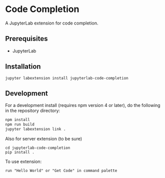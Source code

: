 # Code Completion

A JupyterLab extension for code completion.

## Prerequisites

* JupyterLab

## Installation
```
jupyter labextension install jupyterlab-code-completion
```

## Development
For a development install (requires npm version 4 or later), do the following in the repository directory:

```bash
npm install
npm run build
jupyter labextension link .
```

Also for server extension (to be sure)

```
cd jupyterlab-code-completion
pip install .
```

To use extension:
```
run "Hello World" or "Get Code" in command palette
```
